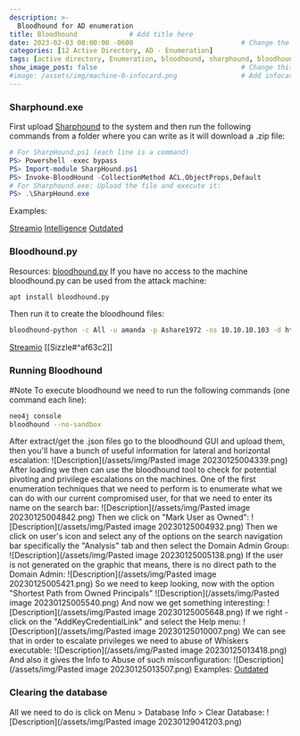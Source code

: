 ```yaml
---
description: >-
  Bloodhound for AD enumeration
title: Bloodhound             # Add title here
date: 2023-02-03 08:00:00 -0600                           # Change the date to match completion date
categories: [12 Active Directory, AD - Enumeration]                     # Change Templates to Writeup
tags: [active directory, Enumeration, bloodhound, sharphound, bloodhound-python]     # TAG names should always be lowercase; replace template with writeup, and add relevant tags
show_image_post: false                                    # Change this to true
#image: /assets/img/machine-0-infocard.png                # Add infocard image here for post preview image
---
```

### Sharphound.exe
First upload [Sharphound](https://github.com/BloodHoundAD/BloodHound/blob/master/Collectors/SharpHound.exe) to the system and then run the following commands from a folder where you can write as it will download a .zip file:
```powershell
# For SharpHound.ps1 (each line is a command)
PS> Powershell -exec bypass 
PS> Import-module SharpHound.ps1
PS> Invoke-BloodHound -CollectionMethod ACL,ObjectProps,Default
# For Sharphound.exe: Upload the file and execute it:
PS> .\SharpHound.exe
```
Examples:

[Streamio](https://shuciran.github.io/posts/Streamio/#fnref:sharphound)
[Intelligence](https://shuciran.github.io/posts/Intelligence/#fnref:bloodhound-python)
[Outdated](https://shuciran.github.io/posts/Outdated/#fnref:sharphound)

### Bloodhound.py
Resources: [bloodhound.py](https://github.com/fox-it/BloodHound.py)
If you have no access to the machine bloodhound.py can be used from the attack machine:
```bash
apt install bloodhound.py
```
Then run it to create the bloodhound files:
```bash
bloodhound-python -c All -u amanda -p Ashare1972 -ns 10.10.10.103 -d htb.local
```
[Streamio](https://shuciran.github.io/posts/Streamio/#fnref:bloodhound-python)
[[Sizzle#^af63c2]]

### Running Bloodhound
#Note To execute bloodhound we need to run the following commands (one command each line):
```bash
neo4j console 
bloodhound --no-sandbox
```
After extract/get the .json files go to the bloodhound GUI and upload them, then you'll have a bunch of useful information for lateral and horizontal escalation:
![Description](/assets/img/Pasted image 20230125004339.png)
After loading we then can use the bloodhound tool to check for potential pivoting and privilege escalations on the machines. One of the first enumeration techniques that we need to perform is to enumerate what we can do with our current compromised user, for that we need to enter its name on the search bar:
![Description](/assets/img/Pasted image 20230125004842.png)
Then we click on "Mark User as Owned":
![Description](/assets/img/Pasted image 20230125004932.png)
Then we click on user's icon and select any of the options on the search navigation bar specifically the "Analysis" tab and then select the Domain Admin Group:
![Description](/assets/img/Pasted image 20230125005138.png)
If the user is not generated on the graphic that means, there is no direct path to the Domain Admin:
![Description](/assets/img/Pasted image 20230125005421.png)
So we need to keep looking, now with the option "Shortest Path from Owned Principals"
![Description](/assets/img/Pasted image 20230125005540.png)
And now we get something interesting:
![Description](/assets/img/Pasted image 20230125005648.png)
If we right -click on the "AddKeyCredentialLink" and select the Help menu:
![Description](/assets/img/Pasted image 20230125010007.png)
We can see that in order to escalate privileges we need to abuse of Whiskers executable:
![Description](/assets/img/Pasted image 20230125013418.png)
And also it gives the Info to Abuse of such misconfiguration:
![Description](/assets/img/Pasted image 20230125013507.png)
Examples:
[Outdated](https://shuciran.github.io/posts/Outdated/#fnref:bloodhound-execution)

### Clearing the database
All we need to do is click on Menu > Database Info > Clear Database:
![Description](/assets/img/Pasted image 20230129041203.png)